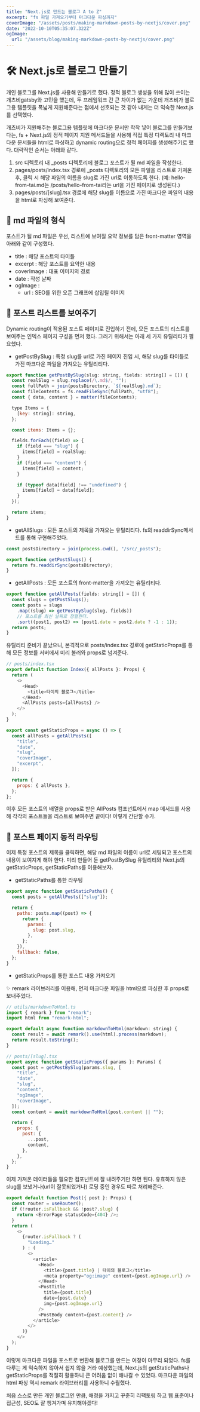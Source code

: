 ```yaml
---
title: "Next.js로 만드는 블로그 A to Z"
excerpt: "fs 파일 가져오기부터 마크다운 파싱까지"
coverImage: "/assets/posts/making-markdown-posts-by-nextjs/cover.png"
date: "2022-10-10T05:35:07.322Z"
ogImage:
  url: "/assets/blog/making-markdown-posts-by-nextjs/cover.png"
---
```


# 🛠 Next.js로 블로그 만들기

개인 블로그를 Next.js를 사용해 만들기로 했다. 정적 블로그 생성을 위해 많이 쓰이는 개츠비gatsby와 고민을 했는데, 두 프레임워크 간 큰 차이가 없는 가운데 개츠비가 블로그용 템플릿을 폭넓게 지원해준다는 점에서 선호되는 것 같아 내게는 더 익숙한 Next.js를 선택했다.

개츠비가 지원해주는 블로그용 템플릿에 마크다운 문서만 착착 넣어 블로그를 만들기보다는, fs + Next.js의 정적 페이지 지원 메서드들을 사용해 직접 특정 디렉토리 내 마크다운 문서들을 html로 파싱하고 dynamic routing으로 정적 페이지를 생성해주기로 했다. 대략적인 순서는 아래와 같다.

1. src 디렉토리 내 \_posts 디렉토리에 블로그 포스트가 될 md 파일을 작성한다.
2. pages/posts/index.tsx 경로에 \_posts 디렉토리의 모든 파일을 리스트로 가져온 후, 클릭 시 해당 파일의 이름을 slug로 가진 url로 이동하도록 한다. (예: hello-from-tai.md는 /posts/hello-from-tai라는 url을 가진 페이지로 생성된다.)
3. pages/posts/[slug].tsx 경로에 해당 slug를 이름으로 가진 마크다운 파일의 내용을 html로 파싱해 보여준다.

## 📃 md 파일의 형식

포스트가 될 md 파일은 우선, 리스트에 보여질 요약 정보를 담은 front-matter 영역을 아래와 같이 구성했다.

- title : 해당 포스트의 타이틀
- excerpt : 해당 포스트를 요약한 내용
- coverImage : 대표 이미지의 경로
- date : 작성 날짜
- ogImage :
  - url : SEO를 위한 오픈 그래프에 삽입될 이미지

## 💾 포스트 리스트를 보여주기

Dynamic routing이 적용된 포스트 페이지로 진입하기 전에, 모든 포스트의 리스트를 보여주는 인덱스 페이지 구성을 먼저 했다. 그러기 위해서는 아래 세 가지 유틸리티가 필요했다.

- getPostBySlug : 특정 slug를 url로 가진 페이지 진입 시, 해당 slug를 타이틀로 가진 마크다운 파일을 가져오는 유틸리티다.

```javascript
export function getPostBySlug(slug: string, fields: string[] = []) {
  const realSlug = slug.replace(/\.md$/, "");
  const fullPath = join(postsDirectory, `${realSlug}.md`);
  const fileContents = fs.readFileSync(fullPath, "utf8");
  const { data, content } = matter(fileContents);

  type Items = {
    [key: string]: string,
  };

  const items: Items = {};

  fields.forEach((field) => {
    if (field === "slug") {
      items[field] = realSlug;
    }
    if (field === "content") {
      items[field] = content;
    }

    if (typeof data[field] !== "undefined") {
      items[field] = data[field];
    }
  });

  return items;
}
```

- getAllSlugs : 모든 포스트의 제목을 가져오는 유틸리티다. fs의 readdirSync메서드를 통해 구현해주었다.

```javascript
const postsDirectory = join(process.cwd(), "/src/_posts");

export function getPostSlugs() {
  return fs.readdirSync(postsDirectory);
}
```

- getAllPosts : 모든 포스트의 front-matter을 가져오는 유틸리티다.

```javascript
export function getAllPosts(fields: string[] = []) {
  const slugs = getPostSlugs();
  const posts = slugs
    .map((slug) => getPostBySlug(slug, fields))
    // 포스트를 최신 날짜로 정렬한다.
    .sort((post1, post2) => (post1.date > post2.date ? -1 : 1));
  return posts;
}
```

유틸리티 준비가 끝났으니, 본격적으로 posts/index.tsx 경로에 getStaticProps를 통해 모든 정보를 서버에서 미리 불러와 props로 넘겨준다.

```javascript
// posts/index.tsx
export default function Index({ allPosts }: Props) {
  return (
    <>
      <Head>
        <title>타이의 블로그</title>
      </Head>
      <AllPosts posts={allPosts} />
    </>
  );
}

export const getStaticProps = async () => {
  const allPosts = getAllPosts([
    "title",
    "date",
    "slug",
    "coverImage",
    "excerpt",
  ]);

  return {
    props: { allPosts },
  };
};
```

이후 모든 포스트의 배열을 props로 받은 AllPosts 컴포넌트에서 map 메서드를 사용해 각각의 포스트들을 리스트로 보여주면 끝이다! 이렇게 간단할 수가.

## 🥚 포스트 페이지 동적 라우팅

이제 특정 포스트의 제목을 클릭하면, 해당 md 파일의 이름이 url로 세팅되고 포스트의 내용이 보여지게 해야 한다. 미리 만들어 둔 getPostBySlug 유틸리티와 Next.js의 getStaticProps, getStaticPaths를 이용해보자.

- getStaticPaths를 통한 라우팅

```javascript
export async function getStaticPaths() {
  const posts = getAllPosts(["slug"]);

  return {
    paths: posts.map((post) => {
      return {
        params: {
          slug: post.slug,
        },
      };
    }),
    fallback: false,
  };
}
```

- getStaticProps를 통한 포스트 내용 가져오기

✨ remark 라이브러리를 이용해, 먼저 마크다운 파일을 html으로 파싱한 후 props로 보내주었다.

```javascript
// utils/markdownToHtml.ts
import { remark } from "remark";
import html from "remark-html";

export default async function markdownToHtml(markdown: string) {
  const result = await remark().use(html).process(markdown);
  return result.toString();
}

// posts/[slug].tsx
export async function getStaticProps({ params }: Params) {
  const post = getPostBySlug(params.slug, [
    "title",
    "date",
    "slug",
    "content",
    "ogImage",
    "coverImage",
  ]);
  const content = await markdownToHtml(post.content || "");

  return {
    props: {
      post: {
        ...post,
        content,
      },
    },
  };
}
```

이제 가져온 데이터들을 필요한 컴포넌트에 잘 내려주기만 하면 된다. 유효하지 않은 slug를 보냈거나(url이 잘못되었거나) 로딩 중인 경우도 따로 처리해준다.

```javascript
export default function Post({ post }: Props) {
  const router = useRouter();
  if (!router.isFallback && !post?.slug) {
    return <ErrorPage statusCode={404} />;
  }
  return (
    <>
      {router.isFallback ? (
        "Loading…"
      ) : (
        <>
          <article>
            <Head>
              <title>{post.title} | 타이의 블로그</title>
              <meta property="og:image" content={post.ogImage.url} />
            </Head>
            <PostTitle
              title={post.title}
              date={post.date}
              img={post.ogImage.url}
            />
            <PostBody content={post.content} />
          </article>
        </>
      )}
    </>
  );
}
```

이렇게 마크다운 파일을 포스트로 변환해 블로그를 만드는 여정이 마무리 되었다. fs를 다루는 게 익숙하지 않아서 쉽지 않을 거라 예상했는데, Next.js의 getStaticPaths나 getStaticProps를 적절히 활용하니 큰 어려움 없이 해나갈 수 있었다. 마크다운 파일의 html 파싱 역시 remark 라이브러리를 사용하니 수월했다.

처음 스스로 만든 개인 블로그인 만큼, 애정을 가지고 꾸준히 리팩토링 하고 웹 표준이나 접근성, SEO도 잘 챙겨가며 유지해야겠다!
